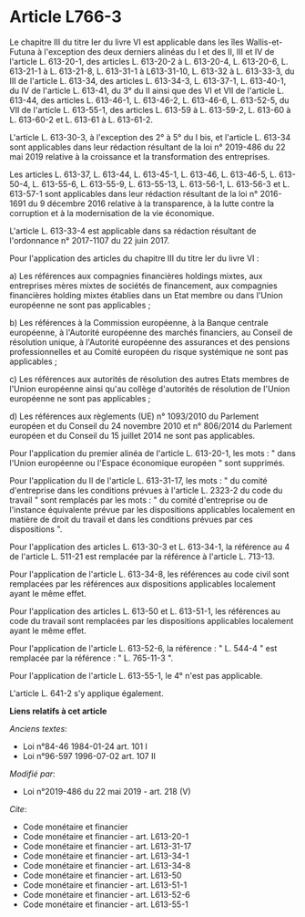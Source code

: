 # Article L766-3

Le chapitre III du titre Ier du livre VI est applicable dans les îles Wallis-et-Futuna à l'exception des deux derniers
alinéas du I et des II, III et IV de l'article L. 613-20-1, des articles L. 613-20-2 à L. 613-20-4, L. 613-20-6, L. 613-21-1
à L. 613-21-8, L. 613-31-1 à L613-31-10, L. 613-32 à L. 613-33-3, du III de l'article L. 613-34, des articles L. 613-34-3, L.
613-37-1, L. 613-40-1, du IV de l'article L. 613-41, du 3° du II ainsi que des VI et VII de l'article L. 613-44, des articles
L. 613-46-1, L. 613-46-2, L. 613-46-6, L. 613-52-5, du VII de l'article L. 613-55-1, des articles L. 613-59 à L. 613-59-2, L.
613-60 à L. 613-60-2 et L. 613-61 à L. 613-61-2.

L'article L. 613-30-3, à l'exception des 2° à 5° du I bis, et l'article L. 613-34 sont applicables dans leur rédaction
résultant de la loi n° 2019-486 du 22 mai 2019 relative à la croissance et la transformation des entreprises.

Les articles L. 613-37, L. 613-44, L. 613-45-1, L. 613-46, L. 613-46-5, L. 613-50-4, L. 613-55-6, L. 613-55-9, L. 613-55-13,
L. 613-56-1, L. 613-56-3 et L. 613-57-1 sont applicables dans leur rédaction résultant de la loi n° 2016-1691 du 9 décembre
2016 relative à la transparence, à la lutte contre la corruption et à la modernisation de la vie économique.

L'article L. 613-33-4 est applicable dans sa rédaction résultant de l'ordonnance n° 2017-1107 du 22 juin 2017.

Pour l'application des articles du chapitre III du titre Ier du livre VI :

a) Les références aux compagnies financières holdings mixtes, aux entreprises mères mixtes de sociétés de financement, aux
compagnies financières holding mixtes établies dans un Etat membre ou dans l'Union européenne ne sont pas applicables ;

b) Les références à la Commission européenne, à la Banque centrale européenne, à l'Autorité européenne des marchés
financiers, au Conseil de résolution unique, à l'Autorité européenne des assurances et des pensions professionnelles et au
Comité européen du risque systémique ne sont pas applicables ;

c) Les références aux autorités de résolution des autres Etats membres de l'Union européenne ainsi qu'au collège d'autorités
de résolution de l'Union européenne ne sont pas applicables ;

d) Les références aux règlements (UE) n° 1093/2010 du Parlement européen et du Conseil du 24 novembre 2010 et n° 806/2014 du
Parlement européen et du Conseil du 15 juillet 2014 ne sont pas applicables.

Pour l'application du premier alinéa de l'article L. 613-20-1, les mots : " dans l'Union européenne ou l'Espace économique
européen " sont supprimés.

Pour l'application du II de l'article L. 613-31-17, les mots : " du comité d'entreprise dans les conditions prévues à
l'article L. 2323-2 du code du travail " sont remplacés par les mots : " du comité d'entreprise ou de l'instance équivalente
prévue par les dispositions applicables localement en matière de droit du travail et dans les conditions prévues par ces
dispositions ".

Pour l'application des articles L. 613-30-3 et L. 613-34-1, la référence au 4 de l'article L. 511-21 est remplacée par la
référence à l'article L. 713-13.

Pour l'application de l'article L. 613-34-8, les références au code civil sont remplacées par les références aux dispositions
applicables localement ayant le même effet.

Pour l'application des articles L. 613-50 et L. 613-51-1, les références au code du travail sont remplacées par les
dispositions applicables localement ayant le même effet.

Pour l'application de l'article L. 613-52-6, la référence : " L. 544-4 " est remplacée par la référence : " L. 765-11-3 ".

Pour l'application de l'article L. 613-55-1, le 4° n'est pas applicable.

L'article L. 641-2 s'y applique également.

**Liens relatifs à cet article**

_Anciens textes_:

  - Loi n°84-46 1984-01-24 art. 101 I
  - Loi n°96-597 1996-07-02 art. 107 II

_Modifié par_:

  - Loi n°2019-486 du 22 mai 2019 - art. 218 (V)

_Cite_:

  - Code monétaire et financier
  - Code monétaire et financier - art. L613-20-1
  - Code monétaire et financier - art. L613-31-17
  - Code monétaire et financier - art. L613-34-1
  - Code monétaire et financier - art. L613-34-8
  - Code monétaire et financier - art. L613-50
  - Code monétaire et financier - art. L613-51-1
  - Code monétaire et financier - art. L613-52-6
  - Code monétaire et financier - art. L613-55-1
